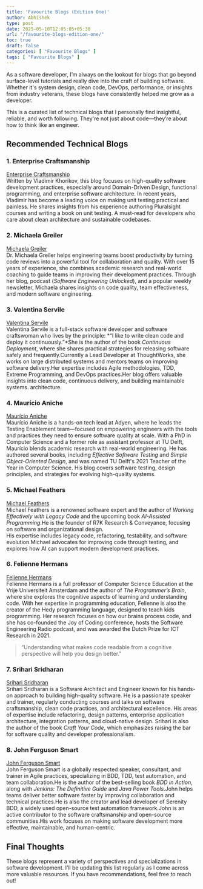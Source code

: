 ```yaml
---
title: 'Favourite Blogs (Edition One)'
author: Abhishek
type: post
date: 2025-05-10T12:05:05+05:30
url: "/favourite-blogs-edition-one/"
toc: true
draft: false
categories: [ "Favourite Blogs" ]
tags: [ "Favourite Blogs" ]
---
```


As a software developer, I’m always on the lookout for blogs that go beyond surface-level tutorials and really dive into
the craft of building software. Whether it's system design, clean code, DevOps, performance, or insights from industry
veterans, these blogs have consistently helped me grow as a developer.

This is a curated list of technical blogs that I personally find insightful, reliable, and worth following. They're not
just about code—they’re about how to think like an engineer.

## Recommended Technical Blogs

### 1. Enterprise Craftsmanship

[Enterprise Craftsmanship](https://enterprisecraftsmanship.com/)  
Written by Vladimir Khorikov, this blog focuses on high-quality software development practices, especially around
Domain-Driven Design, functional programming, and enterprise software architecture. In recent years, Vladimir has
become a leading voice on making unit testing practical and painless. He shares insights from his experience authoring
Pluralsight courses and writing a book on unit testing. A must-read for developers who care about clean architecture
and sustainable codebases.

### 2. Michaela Greiler

[Michaela Greiler](https://www.michaelagreiler.com/)  
Dr. Michaela Greiler helps engineering teams boost productivity by turning code reviews into a powerful tool for
collaboration and quality. With over 15 years of experience, she combines academic research and real-world coaching to
guide teams in improving their development practices. Through her blog, podcast (*Software Engineering Unlocked*), and a
popular weekly newsletter, Michaela shares insights on code quality, team effectiveness, and modern software
engineering.

### 3. Valentina Servile

[Valentina Servile](https://oooops.dev/about/)  
Valentina Servile is a full-stack software developer and software craftswoman who lives by the principle: *“I like to
write clean code and deploy it continuously.”*She is the author of the book *Continuous Deployment*, where she shares
practical strategies for releasing software safely and frequently.Currently a Lead Developer at ThoughtWorks, she works
on large distributed systems and mentors teams on improving software delivery.Her expertise includes Agile
methodologies, TDD, Extreme Programming, and DevOps practices.Her blog offers valuable insights into clean code,
continuous delivery, and building maintainable systems. architecture.

### 4. Maurício Aniche

[Maurício Aniche](https://mauricioaniche.com/)  
Maurício Aniche is a hands-on tech lead at Adyen, where he leads the Testing Enablement team—focused on empowering
engineers with the tools and practices they need to ensure software quality at scale. With a PhD in Computer Science and
a former role as assistant professor at TU Delft, Maurício blends academic research with real-world engineering. He has
authored several books, including *Effective Software Testing* and *Simple Object-Oriented Design*, and was named TU
Delft's 2021 Teacher of the Year in Computer Science. His blog covers software testing, design principles, and
strategies for evolving high-quality systems.

### 5. Michael Feathers

[Michael Feathers](https://michaelfeathers.silvrback.com/bio)  
Michael Feathers is a renowned software expert and the author of *Working Effectively with Legacy Code* and the upcoming
book *AI-Assisted Programming*.He is the founder of R7K Research & Conveyance, focusing on software and organizational
design.  
His expertise includes legacy code, refactoring, testability, and software evolution.Michael advocates for improving
code through testing, and explores how AI can support modern development practices.

### 6. Felienne Hermans

[Felienne Hermans](https://www.felienne.com/)  
Felienne Hermans is a full professor of Computer Science Education at the Vrije Universiteit Amsterdam and the author of
*The Programmer’s Brain*, where she explores the cognitive aspects of learning and understanding code. With her
expertise in programming education, Felienne is also the creator of the Hedy programming language, designed to teach
kids programming. Her research focuses on how our brains process code, and she has co-founded the Joy of Coding
conference, hosts the Software Engineering Radio podcast, and was awarded the Dutch Prize for ICT Research in 2021.

> “Understanding what makes code readable from a cognitive perspective will help you design better.”

### 7. Srihari Sridharan

[Srihari Sridharan](https://srihari-sridharan.medium.com/)  
Srihari Sridharan is a Software Architect and Engineer known for his hands-on approach to building high-quality
software. He is a passionate speaker and trainer, regularly conducting courses and talks on software craftsmanship,
clean code practices, and architectural excellence. His areas of expertise include refactoring, design patterns,
enterprise application architecture, integration patterns, and cloud-native design. Srihari is also the author of the
book *Craft Your Code*, which emphasizes raising the bar for software quality and developer professionalism.

### 8. John Ferguson Smart

[John Ferguson Smart](https://johnfergusonsmart.com/)  
John Ferguson Smart is a globally respected speaker, consultant, and trainer in Agile practices, specializing in BDD,
TDD, test automation, and team collaboration.He is the author of the best-selling book *BDD in Action*, along with
*Jenkins: The Definitive Guide* and *Java Power Tools*.John helps teams deliver better software faster by improving
collaboration and technical practices.He is also the creator and lead developer of Serenity BDD, a widely used
open-source test automation framework.John is an active contributor to the software craftsmanship and open-source
communities.His work focuses on making software development more effective, maintainable, and human-centric.

## Final Thoughts

These blogs represent a variety of perspectives and specializations in software development. I’ll be updating this list
regularly as I come across more valuable resources. If you have recommendations, feel free to reach out!